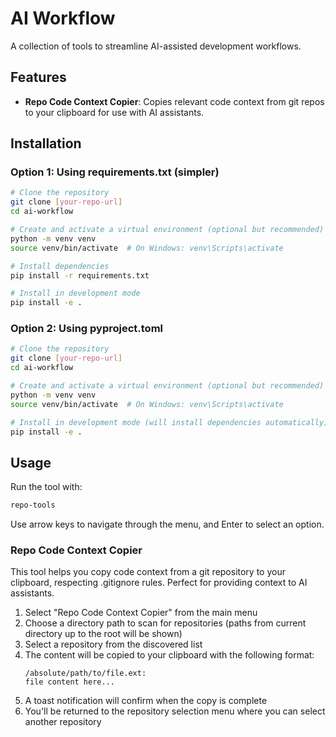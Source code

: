 # AI Workflow

A collection of tools to streamline AI-assisted development workflows.

## Features

- **Repo Code Context Copier**: Copies relevant code context from git repos to your clipboard for use with AI assistants.

## Installation

### Option 1: Using requirements.txt (simpler)
```bash
# Clone the repository
git clone [your-repo-url]
cd ai-workflow

# Create and activate a virtual environment (optional but recommended)
python -m venv venv
source venv/bin/activate  # On Windows: venv\Scripts\activate

# Install dependencies
pip install -r requirements.txt

# Install in development mode
pip install -e .
```

### Option 2: Using pyproject.toml
```bash
# Clone the repository
git clone [your-repo-url]
cd ai-workflow

# Create and activate a virtual environment (optional but recommended)
python -m venv venv
source venv/bin/activate  # On Windows: venv\Scripts\activate

# Install in development mode (will install dependencies automatically)
pip install -e .
```

## Usage

Run the tool with:

```bash
repo-tools
```

Use arrow keys to navigate through the menu, and Enter to select an option.

### Repo Code Context Copier

This tool helps you copy code context from a git repository to your clipboard, respecting .gitignore rules. Perfect for providing context to AI assistants.

1. Select "Repo Code Context Copier" from the main menu
2. Choose a directory path to scan for repositories (paths from current directory up to the root will be shown)
3. Select a repository from the discovered list
4. The content will be copied to your clipboard with the following format:
   ```
   /absolute/path/to/file.ext:
   file content here...
   ```
5. A toast notification will confirm when the copy is complete
6. You'll be returned to the repository selection menu where you can select another repository